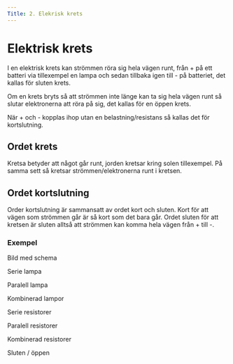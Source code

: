 ```yaml
---
Title: 2. Elekrisk krets
---
```

# Elektrisk krets
I en elektrisk krets kan strömmen röra sig hela vägen runt, från + på ett batteri via tillexempel en lampa och sedan tillbaka igen till - på batteriet, det kallas för sluten krets.

Om en krets bryts så att strömmen inte länge kan ta sig hela vägen runt så slutar elektronerna att röra på sig, det kallas för en öppen krets.

När + och - kopplas ihop utan en belastning/resistans så kallas det för kortslutning.

## Ordet krets
Kretsa betyder att något går runt, jorden kretsar kring solen tillexempel.
På samma sett så kretsar strömmen/elektronerna runt i kretsen.

## Ordet kortslutning
Order kortslutning är sammansatt av ordet kort och sluten. Kort för att vägen som strömmen går är så kort som det bara går. Ordet sluten för att kretsen är sluten alltså att strömmen kan komma hela vägen från + till -.


### Exempel

Bild med schema

Serie lampa

Paralell lampa

Kombinerad lampor

Serie resistorer

Paralell resistorer

Kombinerad resistorer

Sluten / öppen